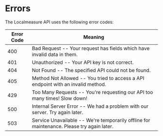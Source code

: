 # Errors

The Localmeasure API uses the following error codes:

Error Code | Meaning
---------- | -------
400 | Bad Request -- Your request has fields which have invalid data in them.
401 | Unauthorized -- Your API key is not correct.
404 | Not Found -- The specified API could not be found.
405 | Method Not Allowed -- You tried to access a API endpoint with an invalid method.
429 | Too Many Requests -- You're requesting our API too many times! Slow down!
500 | Internal Server Error -- We had a problem with our server. Try again later.
503 | Service Unavailable -- We're temporarily offline for maintenance. Please try again later.
